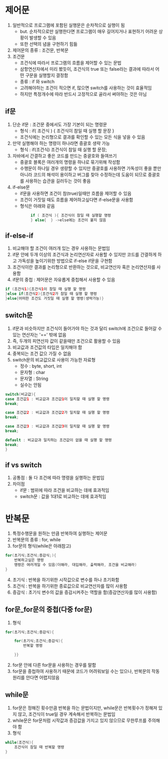 # 제어문

1. 일반적으로 프로그램에 포함된 실행문은 순차적으로 실행이 됨
    - but. 순차적으로만 실행한다면 프로그램이 매우 길어지거나 표현하기 어려운 상황이 발생할 수 있음
    - 또한 선택의 념을 구현하기 힘듦
2. 제어문의 종류 : 조건문, 반복문
3. 조건문
    - 조건식에 따라서 프로그램의 흐름을 제어할 수 있는 문법
    - 삼항연산자에서 미리 봤듯이, 조건식의 true 또는 false라는 결과에 따라서 어떤 구문을 실행할지 결정함
    - 종류 : if 와 switch
    - 고려해야하는 조건이 적으면 if, 많으면 switch를 사용하는 것이 효율적임
    - 하지만 특정개수에 따라 반드시 고정적으로 골라서 써야하는 것은 아님

## if문

1. 단순 if문 : 조건문 중에서도 가장 기본이 되는 명령문
    - 형식 : if( 조건식 ) { 조건식이 참일 때 실행 할 문장 }
    - 조건식에는 논리형으로 결과를 확인할 수 있는 모든 식을 넣을 수 있음
2. 만약 실행해야 하는 명령이 하나라면 중괄호 생략 가능
    - 형식 : if(조건식) 조건식이 참일 때 실행 할 문장;
3. 자바에서 간결하고 좋은 코드를 만드는 중괄호와 들여쓰기
    - 중괄호 블록은 여러개의 명령을 하나로 묶기위해 작성함
    - 수행문이 하나일 경우 생량할 수 있지만 중괄호를 사용하면 가독성이 좋을 뿐만 아니라 코드의 해석이 용이하고
    버그를 찾아 수정하는데 도움이 되므로 중괄호를 사용하는 습관을 길러두는 것이 좋음
4. if-else문
    - if문을 사용하면 조건이 참(true)일때만 흐름을 제어할 수 있음
    - 조건이 거짓일 때도 흐름을 제어하고싶다면 if-else문을 사용함
    - 형식은 아래와 같음
    ```java 
            if ( 조건식 ){ 조건식이 참일 때 실행할 명령
            } else{  } ->else에는 조건이 붙지 않음

## if-else-if
1. 비교해야 할 조건이 여러개 있는 경우 사용하는 문법임
2. if문 안에 두개 이상의 조건식과 논리연산자로 사용할 수 있지만 
코드를 간결하게 하고 가독성을 높이기위한 방법으로 if-else if문을 구현함
3. 조건식이란 결과를 논리형으로 반환하는 것으로, 비교연산자 혹은 논리연산자를 사용함
4. if문의 중첩 : 제어문은 자유롭게 중첩해서 사용할 수 있음
```java
if (조건식1){조건식1이 참일 때 실행 할 명령
}else if(조건식2){조건식2가 참일 때 실행 할 명령
}else{어떠한 조건도 거짓일 때 실행 할 명령(생략가능)}
```

## switch문
1. if문과 비슷하지만 조건식이 들어가야 하는 것과 달리 switch에 조건으로 들어갈 수 있는 연산자는
'==' 밖에 없음
2. 즉, 두개의 피연산자 값이 같을때만 조건으로 활용할 수 있음
3. 비교값과 조건값의 타입은 일치해야 함
4. 중복되는 조건 값으 가질 수 없음
5. switch문의 비교값으로 사용이 가능한 자료형
    - 정수 : byte, short, int
    - 문자형 : char
    - 문자열 : String
    - 실수는 안됨
```java
switch(비교값){
case 조건값1 : 비교값과 조건값1이 일치할 때 실행 할 명령 
break;

case 조건값2 : 비교값과 조건값2가 일치할 때 실행 할 명령
break;

case 조건값3 : 비교값과 조건값3이 일치할 때 실행 할 명령
break;

default : 비교값과 일치하는 조건값이 없을 때 실행 할 명령
break;
}
```

## if vs switch
1. 공통점 : 둘 다 조건에 따라 명령을 실행하는 문법임
2. 차이점
    - if문 : 범위에 따라 조건을 비교하는 데에 효과적임
    - switch문 : 값을 1대1로 비교하는 데에 효과적임

# 반복문

1. 특정수행문을 원하는 만큼 반복하여 실행하는 제어문
2. 반복문의 종류 : for, while
3. for문의 형식(while은 아래참고)
```java
for(초기식;조건식;증감식;){
	반복하고싶은 명령
	명령은 여러개일 수 있음(더해라, 대입해라, 출력해라, 조건을 비교해라)
}
```
4. 초기식 : 반복을 하기위한 시작값으로 변수를 하나 초기화함
5. 조건식 : 반복을 하기위한 종료값으로 비교연산자를 많이 사용함
6. 증감식 : 초기식 변수의 값을 증감시켜주는 역할을 함(증감연산자를 많이 사용함)

## for문_for문의 중첩(다중 for문)
1. 형식
```java
for(초기식;조건식;증감식){

	for(초기식;조건식;증감식){
		반복할 명령

	}}
```
2. for문 안에 다른 for문을 사용하는 경우를 말함
3. for문을 중첩하여 사용하기 때문에 코드가 어려워보일 수는 있으나, 반복문의 작동원리를 안다면 어렵지않음

## while문
1. for문은 정해진 횟수만큼 반복을 하는 문법이지만, while문은 반복횟수가 정해져 있지 않고, 조건식이 true일 경우 계속해서 반복하는 문법임
2. while문은 for문처럼 시작값과 증감값을 가지고 있지 않으므로 무한루프를 주의해야 함
3. 형식
```java
while(조건식){
	조건식이 참일 때 반복할 명령
}
```